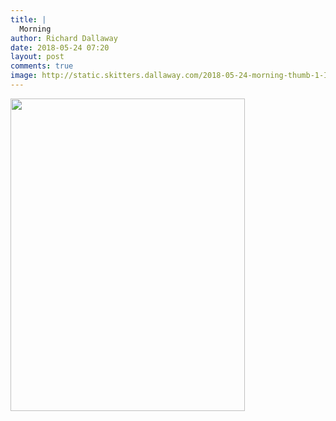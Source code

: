 ```yaml
---
title: |
  Morning
author: Richard Dallaway
date: 2018-05-24 07:20
layout: post
comments: true
image: http://static.skitters.dallaway.com/2018-05-24-morning-thumb-1-IMG-5547.JPG
---
```


<div>
        <a href="http://static.skitters.dallaway.com/2018-05-24-morning-fullsize-1-IMG-5547.JPG">
          <img src="http://static.skitters.dallaway.com/2018-05-24-morning-thumb-1-IMG-5547.JPG" width="375" height="500"/>
        </a>
      </div>


  
      